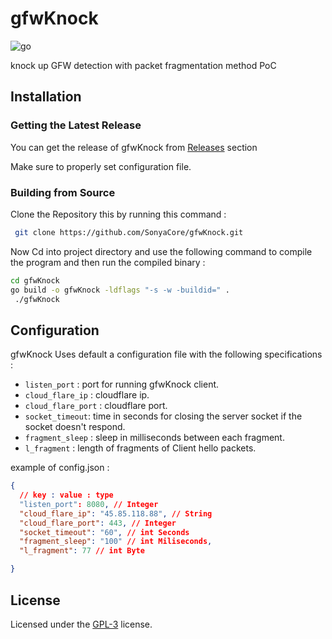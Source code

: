 # gfwKnock
![go]

knock up GFW detection with packet fragmentation method PoC

## Installation

### Getting the Latest Release
You can get the release of gfwKnock from [Releases](https://github.com/SonyaCore/gfwKnock/releases) section

Make sure to properly set configuration file.


### Building from Source
Clone the Repository this by running this command :

```bash
 git clone https://github.com/SonyaCore/gfwKnock.git
```

Now Cd into project directory and use the following command to compile the program and then run the compiled binary :

```bash
cd gfwKnock
go build -o gfwKnock -ldflags "-s -w -buildid=" .
 ./gfwKnock
```

## Configuration 
gfwKnock Uses default a configuration file with the following specifications :

* `listen_port` : port for running gfwKnock client.
* `cloud_flare_ip` : cloudflare ip.
* `cloud_flare_port` : cloudflare port.
* `socket_timeout`: time in seconds for closing the server socket if the socket doesn't respond.
* `fragment_sleep` : sleep in milliseconds between each fragment. 
* `l_fragment` : length of fragments of Client hello packets.

example of config.json :

```json
{
  // key : value : type
  "listen_port": 8080, // Integer
  "cloud_flare_ip": "45.85.118.88", // String
  "cloud_flare_port": 443, // Integer
  "socket_timeout": "60", // int Seconds
  "fragment_sleep": "100" // int Miliseconds,
  "l_fragment": 77 // int Byte

}
```

## License

Licensed under the [GPL-3][license] license.


[license]: LICENCE
[go]: https://img.shields.io/badge/Go-cyan?logo=go


